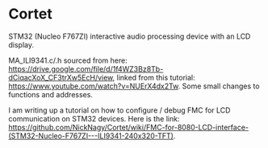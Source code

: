 # Cortet
STM32 (Nucleo F767ZI) interactive audio processing device with an LCD display.

MA_ILI9341.c/.h sourced from here: https://drive.google.com/file/d/1f4WZ3Bz8Tb-dCiqacXoX_CF3trXw5EcH/view, linked from this tutorial: https://www.youtube.com/watch?v=NUErX4dx2Tw. Some small changes to functions and addresses.

I am writing up a tutorial on how to configure / debug FMC for LCD communication on STM32 devices. Here is the link: https://github.com/NickNagy/Cortet/wiki/FMC-for-8080-LCD-interface-(STM32-Nucleo-F767ZI---ILI9341-240x320-TFT).
